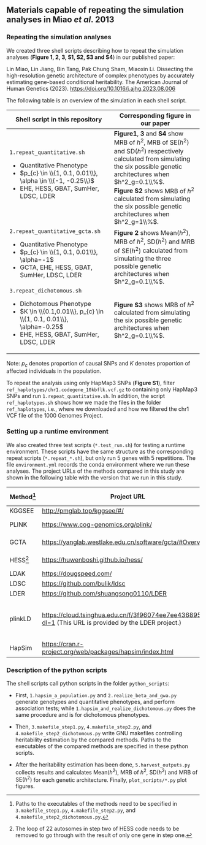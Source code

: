 ## Materials capable of repeating the simulation analyses in Miao *et al*. 2013

### Repeating the simulation analyses

We created three shell scripts describing how to repeat the simulation analyses (**Figure 1, 2, 3, S1, S2, S3 and S4**)
in our published paper:

Lin Miao, Lin Jiang, Bin Tang, Pak Chung Sham, Miaoxin Li.
Dissecting the high-resolution genetic architecture of complex phenotypes by accurately
estimating gene-based conditional heritability.
The American Journal of Human Genetics (2023). https://doi.org/10.1016/j.ajhg.2023.08.006

The following table is an overview of the simulation in each shell script.

| Shell script in this repository                                                                                                                                                              | Corresponding figure in our paper                                                                                                                                                                                                                                                                                                           |
|----------------------------------------------------------------------------------------------------------------------------------------------------------------------------------------------|---------------------------------------------------------------------------------------------------------------------------------------------------------------------------------------------------------------------------------------------------------------------------------------------------------------------------------------------|
| `1.repeat_quantitative.sh`<br/><ul><li>Quantitative Phenotype</li><li>$p_{c} \in \\{1, 0.1, 0.01\\}, \alpha \in \\{-1, -0.25\\}$</li><li>EHE, HESS, GBAT, SumHer, LDSC, LDER</li></ul>       | **Figure1**, **3** and **S4** show $\text{MRB of }h^2$,  $\text{MRB of SE}(h^2)$ and $\text{SD}(h^2)$ respectively calculated from simulating the six possible genetic architectures when $h^2_g=0.1\\%$.<br/>**Figure S2** shows $\text{MRB of}\ h^2$ calculated from simulating the six possible genetic architectures when $h^2_g=1\\%$. |
| `2.repeat_quantitative_gcta.sh`<br/><ul><li>Quantitative Phenotype</li><li>$p_{c} \in \\{1, 0.1, 0.01\\}, \alpha=-1$</li><li>GCTA, EHE, HESS, GBAT, SumHer, LDSC, LDER</li></ul>             | **Figure 2** shows $\text{Mean}(h^2)$, $\text{MRB of }h^2$, $\text{SD}(h^2)$ and $\text{MRB of SE}(h^2)$ calculated from simulating the three possible genetic architectures when $h^2_g=0.1\\%$.                                                                                                                                           |
| `3.repeat_dichotomous.sh`<br/><ul><li>Dichotomous Phenotype</li><li>$K \in \\{0.1,0.01\\}, p_{c} \in \\{1, 0.1, 0.01\\}, \alpha=-0.25$</li><li>EHE, HESS, GBAT, SumHer, LDSC, LDER</li></ul> | **Figure S3** shows $\text{MRB of }h^2$ calculated from simulating the six possible genetic architectures when $h^2_g=0.1\\%$.                                                                                                                                                                                                              |

Note: $p_{c}$ denotes proportion of causal SNPs and $K$ denotes proportion of affected individuals in the
population.

To repeat the analysis using only HapMap3 SNPs (**Figure S1**), filter `ref_haplotypes/chr1.codegene_10kbflk.vcf.gz`
to containing only HapMap3 SNPs and run `1.repeat_quantitative.sh`.
In addition, the script `ref_haplotypes.sh` shows how we made the files in the folder `ref_haplotypes`,
i.e., where we downloaded and how we filtered the chr1 VCF file of the 1000 Genomes Project.

### Setting up a runtime environment

We also created three test scripts (`*.test_run.sh`) for testing a runtime environment. These scripts have the
same structure as the corresponding repeat scripts (`*.repeat_*.sh`), but only run 5 genes with 5 repetitions.
The file `environment.yml` records the conda environment where we run these analyses. The project URLs of the methods
compared in this study are shown in the following table with the version that we run in this study.

| Method[^1] | Project URL                                                                                            | The version we used                                               |
|------------|--------------------------------------------------------------------------------------------------------|-------------------------------------------------------------------|
| KGGSEE     | http://pmglab.top/kggsee/#/                                                                            | v1.1                                                              |
| PLINK      | https://www.cog-genomics.org/plink/                                                                    | v1.90b6.12 (28 Oct 2019)                                          |
| GCTA       | https://yanglab.westlake.edu.cn/software/gcta/#Overview                                                | v1.94.1 (Built at Nov15 2022)                                     |
| HESS[^2]   | https://huwenboshi.github.io/hess/                                                                     | v0.5 (9/October/2017)                                             |
| LDAK       | https://dougspeed.com/                                                                                 | v5.2                                                              |
| LDSC       | https://github.com/bulik/ldsc                                                                          | v1.0.1                                                            |
| LDER       | https://github.com/shuangsong0110/LDER                                                                 | v0.1.0                                                            |
| plinkLD    | https://cloud.tsinghua.edu.cn/f/3f96074ee7ee436895ac/?dl=1 (This URL is provided by the LDER project.) | Created on 2016-6-7. Add shrinkage estimator feature on 2020-8-3. |
| HapSim     | https://cran.r-project.org/web/packages/hapsim/index.html                                              | v0.31                                                             |

[^1]: Paths to the executables of the methods need to be specified in `3.makefile_step1.py`, `4.makefile_step2.py`,
and `4.makefile_step2_dichotomous.py`.

[^2]: The loop of 22 autosomes in step two of HESS code needs to be removed to go through with the result of only one
gene in step one.

### Description of the python scripts

The shell scripts call python scripts in the folder `python_scripts`:

* First, `1.hapsim_a_population.py` and `2.realize_beta_and_gwa.py`
  generate genotypes and quantitative phenotypes, and perform association tests; while
  `1.hapsim_and_realize_dichotomous.py` does the same procedure and is for dichotomous phenotypes.

* Then, `3.makefile_step1.py`, `4.makefile_step2.py`,
  and `4.makefile_step2_dichotomous.py` write GNU makefiles controlling heritability estimation
  by the compared methods. Paths to the executables of the compared methods are specified in these python scripts.

* After the heritability estimation has been done, `5.harvest_outputs.py` collects results and
  calculates $\text{Mean}(h^2)$, $\text{MRB of }h^2$, $\text{SD}(h^2)$ and $\text{MRB of SE}(h^2)$ for each genetic
  architecture. Finally, `plot_scripts/*.py` plot figures.
